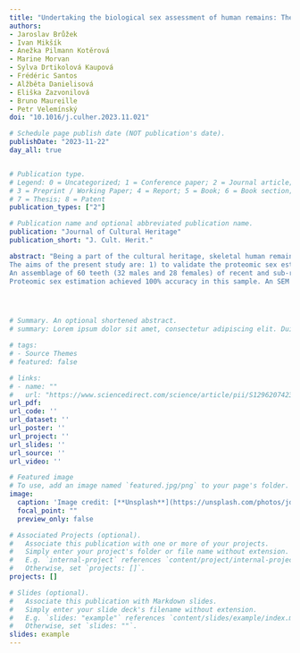 ```yaml
---
title: "Undertaking the biological sex assessment of human remains: The applicability of minimally-invasive methods for proteomic sex estimation from enamel peptides"
authors:
- Jaroslav Brůžek
- Ivan Mikšík
- Anežka Pilmann Kotěrová
- Marine Morvan
- Sylva Drtikolová Kaupová
- Frédéric Santos
- Alžběta Danielisová
- Eliška Zazvonilová
- Bruno Maureille
- Petr Velemínský
doi: "10.1016/j.culher.2023.11.021"

# Schedule page publish date (NOT publication's date).
publishDate: "2023-11-22"
day_all: true


# Publication type.
# Legend: 0 = Uncategorized; 1 = Conference paper; 2 = Journal article;
# 3 = Preprint / Working Paper; 4 = Report; 5 = Book; 6 = Book section;
# 7 = Thesis; 8 = Patent
publication_types: ["2"]

# Publication name and optional abbreviated publication name.
publication: "Journal of Cultural Heritage"
publication_short: "J. Cult. Herit."

abstract: "Being a part of the cultural heritage, skeletal human remains and grave objects are often the only evidence of people who lived many years, or even centuries or millennia, ago, and their preservation for future generations is thus of the utmost importance. The first task in analyzing skeletal remains is to build a biological profile of the individual, including in particular a sex estimation. Recently developed proteomic sex analysis, based on the detection of two sex-dependent forms of the amelogenin protein in tooth enamel, could offer a minimally-invasive and reliable approach applicable to both recent and past populations.
The aims of the present study are: 1) to validate the proteomic sex estimation approach with a delicate, minimally-destructive protocol using protein etching in recent and sub-recent identified samples of adult individuals; 2) for the first time, to evaluate the invasiveness of the extraction of amelogenin protein from teeth for proteomic analysis via scanning electron microscope (SEM) and microcomputed tomography (micro-CT); 3) to apply the method to an archaeological sample of unknown adult and juvenile individuals.
An assemblage of 60 teeth (32 males and 28 females) of recent and sub-recent origin was used to validate the approach. A sub-sample of 20 teeth (10 males and 10 females) was used to assess the invasiveness of the amelogenin extraction procedure. For the application of the method, samples of 15 adult and 32 juvenile teeth, both originating from medieval populations, were used.
Proteomic sex estimation achieved 100% accuracy in this sample. An SEM and micro-CT comparison of the dental surfaces before and after chemical treatment showed an approximately 10% loss of enamel and only 2% loss of dentine. The suitability and minimally-invasive character of the protocol for proteomic analysis in biological sex estimation was demonstrated, as was its applicability to archaeological samples."




# Summary. An optional shortened abstract.
# summary: Lorem ipsum dolor sit amet, consectetur adipiscing elit. Duis posuere tellus ac convallis placerat. Proin tincidunt magna sed ex sollicitudin condimentum.

# tags:
# - Source Themes
# featured: false

# links:
# - name: ""
#   url: "https://www.sciencedirect.com/science/article/pii/S1296207423002376"
url_pdf: 
url_code: ''
url_dataset: ''
url_poster: ''
url_project: ''
url_slides: ''
url_source: ''
url_video: ''

# Featured image
# To use, add an image named `featured.jpg/png` to your page's folder. 
image:
  caption: 'Image credit: [**Unsplash**](https://unsplash.com/photos/jdD8gXaTZsc)'
  focal_point: ""
  preview_only: false

# Associated Projects (optional).
#   Associate this publication with one or more of your projects.
#   Simply enter your project's folder or file name without extension.
#   E.g. `internal-project` references `content/project/internal-project/index.md`.
#   Otherwise, set `projects: []`.
projects: []

# Slides (optional).
#   Associate this publication with Markdown slides.
#   Simply enter your slide deck's filename without extension.
#   E.g. `slides: "example"` references `content/slides/example/index.md`.
#   Otherwise, set `slides: ""`.
slides: example
---
```


